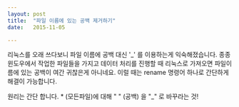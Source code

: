 ```yaml
---
layout: post
title:  "파일 이름에 있는 공백 제거하기"
date:   2015-11-05

---
```


리눅스를 오래 쓰다보니 파일 이름에 공백 대신 '_' 를 이용하는게 익숙해졌습니다. 종종 윈도우에서 작업한 파일들을 가지고 데이터 처리를 진행할 때 리눅스로 가져오면 파일이름에 있는 공백이 여간 귀찮은게 아니네요. 이럴 때는 rename 명령어 하나로 간단하게 해결이 가능합니다.


원리는 간단 합니다. * (모든파일)에 대해 " " (공백) 을 "_" 로 바꾸라는 것!